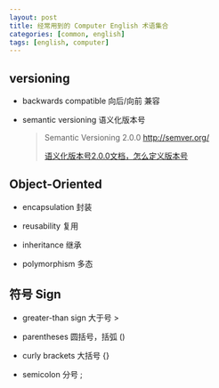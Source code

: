 ```yaml
---
layout: post
title: 经常用到的 Computer English 术语集合
categories: [common, english]
tags: [english, computer]
---
```


## versioning

* backwards compatible  向后/向前 兼容

* semantic versioning 语义化版本号
  >Semantic Versioning 2.0.0 <http://semver.org/>
  >
  >[语义化版本号2.0.0文档，怎么定义版本号](https://deepzz.com/post/semantic-versioning.html)




## Object-Oriented

* encapsulation 封装

* reusability 复用

* inheritance 继承

* polymorphism 多态



## 符号 Sign

* greater-than sign 大于号 >

* parentheses 圆括号，括弧 ()

* curly brackets 大括号 {}

* semicolon 分号 ;







